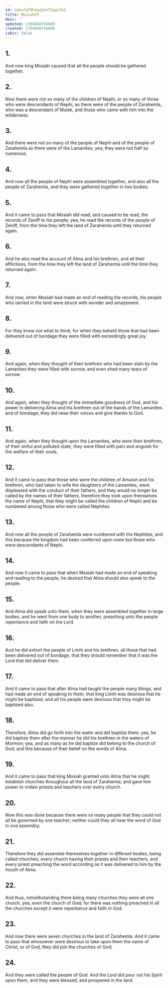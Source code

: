```yaml
---
id: zqtafq70haqq3en72qqstb1
title: Mosiah25
desc: ''
updated: 1704668736669
created: 1704668736669
isDir: false
---
```

## 1.
And now king Mosiah caused that all the people should be gathered together.
## 2.
Now there were not so many of the children of Nephi, or so many of those who were descendants of Nephi, as there were of the people of Zarahemla, who was a descendant of Mulek, and those who came with him into the wilderness.
## 3.
And there were not so many of the people of Nephi and of the people of Zarahemla as there were of the Lamanites; yea, they were not half so numerous.
## 4.
And now all the people of Nephi were assembled together, and also all the people of Zarahemla, and they were gathered together in two bodies.
## 5.
And it came to pass that Mosiah did read, and caused to be read, the records of Zeniff to his people; yea, he read the records of the people of Zeniff, from the time they left the land of Zarahemla until they returned again.
## 6.
And he also read the account of Alma and his brethren, and all their afflictions, from the time they left the land of Zarahemla until the time they returned again.
## 7.
And now, when Mosiah had made an end of reading the records, his people who tarried in the land were struck with wonder and amazement.
## 8.
For they knew not what to think; for when they beheld those that had been delivered out of bondage they were filled with exceedingly great joy.
## 9.
And again, when they thought of their brethren who had been slain by the Lamanites they were filled with sorrow, and even shed many tears of sorrow.
## 10.
And again, when they thought of the immediate goodness of God, and his power in delivering Alma and his brethren out of the hands of the Lamanites and of bondage, they did raise their voices and give thanks to God.
## 11.
And again, when they thought upon the Lamanites, who were their brethren, of their sinful and polluted state, they were filled with pain and anguish for the welfare of their souls.
## 12.
And it came to pass that those who were the children of Amulon and his brethren, who had taken to wife the daughters of the Lamanites, were displeased with the conduct of their fathers, and they would no longer be called by the names of their fathers, therefore they took upon themselves the name of Nephi, that they might be called the children of Nephi and be numbered among those who were called Nephites.
## 13.
And now all the people of Zarahemla were numbered with the Nephites, and this because the kingdom had been conferred upon none but those who were descendants of Nephi.
## 14.
And now it came to pass that when Mosiah had made an end of speaking and reading to the people, he desired that Alma should also speak to the people.
## 15.
And Alma did speak unto them, when they were assembled together in large bodies, and he went from one body to another, preaching unto the people repentance and faith on the Lord.
## 16.
And he did exhort the people of Limhi and his brethren, all those that had been delivered out of bondage, that they should remember that it was the Lord that did deliver them.
## 17.
And it came to pass that after Alma had taught the people many things, and had made an end of speaking to them, that king Limhi was desirous that he might be baptized; and all his people were desirous that they might be baptized also.
## 18.
Therefore, Alma did go forth into the water and did baptize them; yea, he did baptize them after the manner he did his brethren in the waters of Mormon; yea, and as many as he did baptize did belong to the church of God; and this because of their belief on the words of Alma.
## 19.
And it came to pass that king Mosiah granted unto Alma that he might establish churches throughout all the land of Zarahemla; and gave him power to ordain priests and teachers over every church.
## 20.
Now this was done because there were so many people that they could not all be governed by one teacher; neither could they all hear the word of God in one assembly;
## 21.
Therefore they did assemble themselves together in different bodies, being called churches; every church having their priests and their teachers, and every priest preaching the word according as it was delivered to him by the mouth of Alma.
## 22.
And thus, notwithstanding there being many churches they were all one church, yea, even the church of God; for there was nothing preached in all the churches except it were repentance and faith in God.
## 23.
And now there were seven churches in the land of Zarahemla. And it came to pass that whosoever were desirous to take upon them the name of Christ, or of God, they did join the churches of God;
## 24.
And they were called the people of God. And the Lord did pour out his Spirit upon them, and they were blessed, and prospered in the land.
